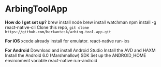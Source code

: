 # ArbingToolApp

**How do I get set up?**
    brew install node
    brew install watchman
    npm install -g react-native-cli
    Clone this repo, ``git clone https://github.com/berkantesk/arbing-tool-app.git``

**For iOS**
    xcode already install for emulator.
    react-native run-ios

**For Android**
    Download and install Android Studio
    Install the AVD and HAXM
    Install the Android 6.0 (Marshmallow) SDK
    Set up the ANDROID_HOME environment variable
    react-native run-android
